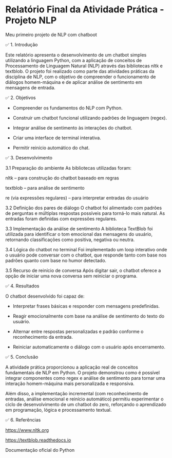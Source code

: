 # Relatório Final da Atividade Prática - Projeto NLP

Meu primeiro projeto de NLP com chatboot

✅ 1. Introdução

Este relatório apresenta o desenvolvimento de um chatbot simples utilizando a linguagem Python, com a aplicação de conceitos de Processamento de Linguagem Natural (NLP) através das bibliotecas nltk e textblob. O projeto foi realizado como parte das atividades práticas da disciplina de NLP, com o objetivo de compreender o funcionamento de diálogos homem-máquina e de aplicar análise de sentimento em mensagens de entrada.

✅ 2. Objetivos

- Compreender os fundamentos do NLP com Python.

- Construir um chatbot funcional utilizando padrões de linguagem (regex).

- Integrar análise de sentimento às interações do chatbot.

- Criar uma interface de terminal interativa.

- Permitir reinício automático do chat.

✅ 3. Desenvolvimento

3.1 Preparação do ambiente
As bibliotecas utilizadas foram:

nltk – para construção do chatbot baseado em regras

textblob – para análise de sentimento

re (via expressões regulares) – para interpretar entradas do usuário


3.2 Definição dos pares de diálogo
O chatbot foi alimentado com padrões de perguntas e múltiplas respostas possíveis para torná-lo mais natural. As entradas foram definidas com expressões regulares.


3.3 Implementação da análise de sentimento
A biblioteca TextBlob foi utilizada para identificar o tom emocional das mensagens do usuário, retornando classificações como positiva, negativa ou neutra.


3.4 Lógica do chatbot no terminal
Foi implementado um loop interativo onde o usuário pode conversar com o chatbot, que responde tanto com base nos padrões quanto com base no humor detectado.


3.5 Recurso de reinício de conversa
Após digitar sair, o chatbot oferece a opção de iniciar uma nova conversa sem reiniciar o programa.


✅ 4. Resultados

O chatbot desenvolvido foi capaz de:

- Interpretar frases básicas e responder com mensagens predefinidas.

- Reagir emocionalmente com base na análise de sentimento do texto do usuário.

- Alternar entre respostas personalizadas e padrão conforme o reconhecimento da entrada.

- Reiniciar automaticamente o diálogo com o usuário após encerramento.


✅ 5. Conclusão

A atividade prática proporcionou a aplicação real de conceitos fundamentais de NLP em Python. O projeto demonstrou como é possível integrar componentes como regex e análise de sentimento para tornar uma interação homem-máquina mais personalizada e responsiva.

Além disso, a implementação incremental (com reconhecimento de entradas, análise emocional e reinício automático) permitiu experimentar o ciclo de desenvolvimento de um chatbot do zero, reforçando o aprendizado em programação, lógica e processamento textual.


✅ 6. Referências

https://www.nltk.org

https://textblob.readthedocs.io

Documentação oficial do Python